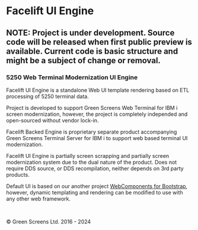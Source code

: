 # Facelift UI Engine

## NOTE: Project is under development. Source code will be released when first public preview is available. Current code is basic structure and might be a subject of change or removal.

### 5250 Web Terminal Modernization UI Engine

Facelift UI Engine is a standalone Web UI template rendering based on ETL processing of 5250 terminal data.

Project is developed to support Green Screens Web Terminal for IBM i screen modernization, however, the project is completely independed and open-sourced without vendor lock-in. 

Facelift Backed Engine is proprietary separate product accompanying Green Screens Terminal Server for IBM i to support web based terminal UI modernization. 

Facelift UI Engine is partially screen scrapping and partially screen modernization system due to the dual nature of the product. Does not require DDS source, or DDS recompilation, neither depends on 3rd party products.

Default UI is based on our another project [WebComponents for Bootstrap](https://webcomponents.greenscreens.ltd), however, dynamic templating and rendering can be modified to use with any other web framework.

<br>

&copy; Green Screens Ltd. 2016 - 2024
